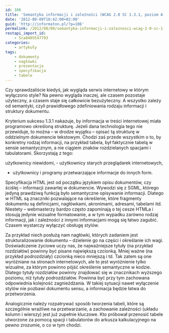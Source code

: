 ```yaml
---
id: 106
title: 'Semantyka informacji i zależności (WCAG 2.0 SC 1.3.1, poziom A)'
date: '2012-08-09T10:42:00+02:00'
guid: 'http://informaton.pl/?p=106'
permalink: /2012/08/09/semantyka-informacji-i-zaleznosci-wcag-2-0-sc-1-3-1-poziom-a/
restapi_import_id:
    - 5ca8405547793
categories:
    - artykuły
tags:
    - dokumenty
    - nagłówki
    - prezentacja
    - specyfikacja
    - tabele
---
```


Czy sprawdzaliście kiedyś, jak wygląda serwis internetowy w którym wyłączono style? Na pewno wygląda inaczej, ale czasem pozostaje użyteczny, a czasem staje się całkowicie bezużyteczny. A wszystko zależy od semantyki, czyli prawidłowego zdefiniowania rodzaju informacji i struktury dokumentu.

Kryterium sukcesu 1.3.1 nakazuje, by informacja w treści internetowej miała programowo określoną strukturę. Jeżeli dana technologia tego nie przewiduje, to można – w drodze wyjątku – opisać tą strukturę w oddzielnym dokumencie tekstowym. Chodzi zaś przede wszystkim o to, by konkretny rodzaj informacji, na przykład tabela, był faktycznie tabelą w sensie semantycznym, a nie ciągiem znaków rozdzielanych spacjami i tabulatorami. Skorzystają z tego:

 użytkownicy niewidomi, - użytkownicy starych przeglądarek internetowych,
- użytkownicy i programy przetwarzające informacje do innych form.

Specyfikacja HTML jest od początku językiem opisu dokumentów, czy ściślej – informacji zawartej w dokumencie. Wywodzi się z SGML, którego jedyną prawdziwą funkcją było semantyczne opisywanie informacji. Dlatego w HTML są znaczniki pozwalające na określenie, które fragmenty dokumentu są definicjami, nagłówkami, akronimami, adresami, tabelami itd. Niestety – webmasterzy bardzo często zapominają o tej cesze HTMLa i stosują jedynie wizualne formatowanie, a w tym wypadku zarówno rodzaj informacji, jak i zależności z innymi informacjami mogą się łatwo zagubić. Czasem wystarczy wyłączyć obsługę stylów.

Za przykład niech posłużą nam nagłówki, których zadaniem jest strukturalizowanie dokumentu – dzielenie go na części i określanie ich wagi. Doświadczenie życiowe uczy nas, że najważniejsze tytuły (na przykład rozdziałów) powinny być pisane największą czcionką. Mniej ważne (na przykład podrozdziały) czcionką nieco mniejszą i td. Tak zatem są one wyróżniane na stronach internetowych, ale to jest wyróżnienie tylko wizualne, za którym powinno pójść określenie semantyczne w kodzie. Dlatego tytuły rozdziałów powinny znajdować się w znacznikach wyższego poziomu, niż tytuły podrozdziałów. Powinna być przy tym zachowana odpowiednia kolejność zagnieżdżania. W takiej sytuacji nawet wyłączenie stylów nie pozbawi dokumentu sensu, a informacja będzie łatwa do przetworzenia.

Analogicznie należy rozpatrywać sposób tworzenia tabeli, które są szczególnie wrażliwe na przetwarzanie, a zachowanie zależności (układu kolumn i wierszy) jest już zupełnie kluczowe. Kto próbował przenosić tabele utworzone za pomocą spacji i tabulatorów do arkusza kalkulacyjnego na pewno zrozumie, o co w tym chodzi.
